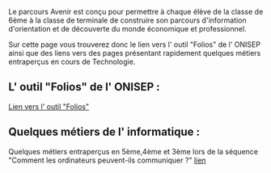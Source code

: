 Le parcours Avenir est conçu pour permettre à chaque élève de la classe de 6ème à la classe de terminale de construire son parcours d'information d'orientation et de découverte du monde économique et professionnel.

Sur cette page vous trouverez donc le lien vers l' outil "Folios" de l' ONISEP ainsi que des liens vers des pages présentant rapidement quelques métiers entraperçus en cours de Technologie.

## L' outil "Folios" de l' ONISEP :

[Lien vers l' outil "Folios"](https://folios.onisep.fr/servlet/com.jsbsoft.jtf.core.SG?PROC=IDENTIFICATION_FRONT&ACTION=CONNECTER&MODE=WEBCLASSEUR)

## Quelques métiers de l' informatique :

Quelques métiers entraperçus en 5ème,4ème et 3ème lors de la séquence "Comment les ordinateurs peuvent-ils communiquer ?" [lien](pa/pa1.pdf)
